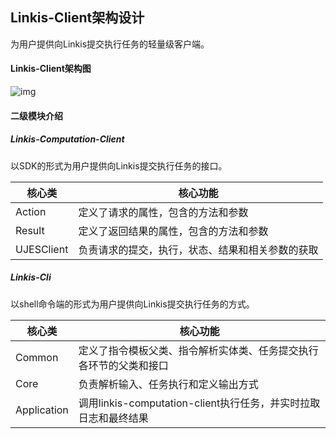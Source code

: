 ## Linkis-Client架构设计

为用户提供向Linkis提交执行任务的轻量级客户端。

#### Linkis-Client架构图

![img](./../../../Images/Architecture/linkis-client-01.png)



#### 二级模块介绍

##### Linkis-Computation-Client

以SDK的形式为用户提供向Linkis提交执行任务的接口。

| 核心类     | 核心功能                                         |
| ---------- | ------------------------------------------------ |
| Action     | 定义了请求的属性，包含的方法和参数               |
| Result     | 定义了返回结果的属性，包含的方法和参数           |
| UJESClient | 负责请求的提交，执行，状态、结果和相关参数的获取 |

 

#####  Linkis-Cli

以shell命令端的形式为用户提供向Linkis提交执行任务的方式。

| 核心类      | 核心功能                                                     |
| ----------- | ------------------------------------------------------------ |
| Common      | 定义了指令模板父类、指令解析实体类、任务提交执行各环节的父类和接口 |
| Core        | 负责解析输入、任务执行和定义输出方式                         |
| Application | 调用linkis-computation-client执行任务，并实时拉取日志和最终结果 |

 